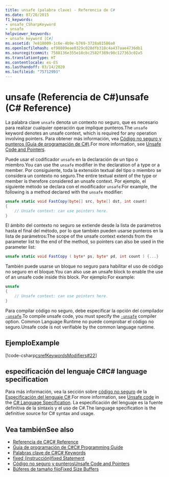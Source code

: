 ```yaml
---
title: unsafe (palabra clave) - Referencia de C#
ms.date: 07/20/2015
f1_keywords:
- unsafe_CSharpKeyword
- unsafe
helpviewer_keywords:
- unsafe keyword [C#]
ms.assetid: 7e818009-1c6e-4b9e-b769-3728a01586a0
ms.openlocfilehash: ef98809eae0329c028dfb318c4a437aae4736db1
ms.sourcegitcommit: 7588136e355e10cbc2582f389c90c127363c02a5
ms.translationtype: HT
ms.contentlocale: es-ES
ms.lasthandoff: 03/14/2020
ms.locfileid: "75712993"
---
```

# <a name="unsafe-c-reference"></a><span data-ttu-id="75e5d-102">unsafe (Referencia de C#)</span><span class="sxs-lookup"><span data-stu-id="75e5d-102">unsafe (C# Reference)</span></span>

<span data-ttu-id="75e5d-103">La palabra clave `unsafe` denota un contexto no seguro, que es necesario para realizar cualquier operación que implique punteros.</span><span class="sxs-lookup"><span data-stu-id="75e5d-103">The `unsafe` keyword denotes an unsafe context, which is required for any operation involving pointers.</span></span> <span data-ttu-id="75e5d-104">Para obtener más información, vea [Código no seguro y punteros (Guía de programación de C#)](../../programming-guide/unsafe-code-pointers/index.md).</span><span class="sxs-lookup"><span data-stu-id="75e5d-104">For more information, see [Unsafe Code and Pointers](../../programming-guide/unsafe-code-pointers/index.md).</span></span>

<span data-ttu-id="75e5d-105">Puede usar el codificador `unsafe` en la declaración de un tipo o miembro.</span><span class="sxs-lookup"><span data-stu-id="75e5d-105">You can use the `unsafe` modifier in the declaration of a type or a member.</span></span> <span data-ttu-id="75e5d-106">Por consiguiente, toda la extensión textual del tipo o miembro se considera un contexto no seguro.</span><span class="sxs-lookup"><span data-stu-id="75e5d-106">The entire textual extent of the type or member is therefore considered an unsafe context.</span></span> <span data-ttu-id="75e5d-107">Por ejemplo, el siguiente método se declara con el modificador `unsafe`:</span><span class="sxs-lookup"><span data-stu-id="75e5d-107">For example, the following is a method declared with the `unsafe` modifier:</span></span>

```csharp
unsafe static void FastCopy(byte[] src, byte[] dst, int count)
{
    // Unsafe context: can use pointers here.
}
```

<span data-ttu-id="75e5d-108">El ámbito del contexto no seguro se extiende desde la lista de parámetros hasta el final del método, por lo que también pueden usarse punteros en la lista de parámetros:</span><span class="sxs-lookup"><span data-stu-id="75e5d-108">The scope of the unsafe context extends from the parameter list to the end of the method, so pointers can also be used in the parameter list:</span></span>

```csharp
unsafe static void FastCopy ( byte* ps, byte* pd, int count ) {...}
```

<span data-ttu-id="75e5d-109">También puede usarse un bloque no seguro para habilitar el uso de código no seguro en el bloque.</span><span class="sxs-lookup"><span data-stu-id="75e5d-109">You can also use an unsafe block to enable the use of an unsafe code inside this block.</span></span> <span data-ttu-id="75e5d-110">Por ejemplo:</span><span class="sxs-lookup"><span data-stu-id="75e5d-110">For example:</span></span>

```csharp
unsafe
{
    // Unsafe context: can use pointers here.
}
```

<span data-ttu-id="75e5d-111">Para compilar código no seguro, debe especificar la opción del compilador [`-unsafe`](../compiler-options/unsafe-compiler-option.md).</span><span class="sxs-lookup"><span data-stu-id="75e5d-111">To compile unsafe code, you must specify the [`-unsafe`](../compiler-options/unsafe-compiler-option.md) compiler option.</span></span> <span data-ttu-id="75e5d-112">Common Language Runtime no puede comprobar el código no seguro.</span><span class="sxs-lookup"><span data-stu-id="75e5d-112">Unsafe code is not verifiable by the common language runtime.</span></span>

## <a name="example"></a><span data-ttu-id="75e5d-113">Ejemplo</span><span class="sxs-lookup"><span data-stu-id="75e5d-113">Example</span></span>

[!code-csharp[csrefKeywordsModifiers#22](~/samples/snippets/csharp/VS_Snippets_VBCSharp/csrefKeywordsModifiers/CS/csrefKeywordsModifiers.cs#22)]

## <a name="c-language-specification"></a><span data-ttu-id="75e5d-114">especificación del lenguaje C#</span><span class="sxs-lookup"><span data-stu-id="75e5d-114">C# language specification</span></span>

<span data-ttu-id="75e5d-115">Para más información, vea la sección sobre [código no seguro](~/_csharplang/spec/unsafe-code.md) de la [Especificación del lenguaje C#](/dotnet/csharp/language-reference/language-specification/introduction).</span><span class="sxs-lookup"><span data-stu-id="75e5d-115">For more information, see [Unsafe code](~/_csharplang/spec/unsafe-code.md) in the [C# Language Specification](/dotnet/csharp/language-reference/language-specification/introduction).</span></span> <span data-ttu-id="75e5d-116">La especificación del lenguaje es la fuente definitiva de la sintaxis y el uso de C#.</span><span class="sxs-lookup"><span data-stu-id="75e5d-116">The language specification is the definitive source for C# syntax and usage.</span></span>

## <a name="see-also"></a><span data-ttu-id="75e5d-117">Vea también</span><span class="sxs-lookup"><span data-stu-id="75e5d-117">See also</span></span>

- [<span data-ttu-id="75e5d-118">Referencia de C#</span><span class="sxs-lookup"><span data-stu-id="75e5d-118">C# Reference</span></span>](../index.md)
- [<span data-ttu-id="75e5d-119">Guía de programación de C#</span><span class="sxs-lookup"><span data-stu-id="75e5d-119">C# Programming Guide</span></span>](../../programming-guide/index.md)
- [<span data-ttu-id="75e5d-120">Palabras clave de C#</span><span class="sxs-lookup"><span data-stu-id="75e5d-120">C# Keywords</span></span>](index.md)
- [<span data-ttu-id="75e5d-121">fixed (instrucción)</span><span class="sxs-lookup"><span data-stu-id="75e5d-121">fixed Statement</span></span>](fixed-statement.md)
- [<span data-ttu-id="75e5d-122">Código no seguro y punteros</span><span class="sxs-lookup"><span data-stu-id="75e5d-122">Unsafe Code and Pointers</span></span>](../../programming-guide/unsafe-code-pointers/index.md)
- [<span data-ttu-id="75e5d-123">Búferes de tamaño fijo</span><span class="sxs-lookup"><span data-stu-id="75e5d-123">Fixed Size Buffers</span></span>](../../programming-guide/unsafe-code-pointers/fixed-size-buffers.md)
